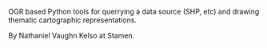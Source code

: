 OGR based Python tools for querrying a data source (SHP, etc) and drawing thematic cartographic representations.

By Nathaniel Vaughn Kelso at Stamen.